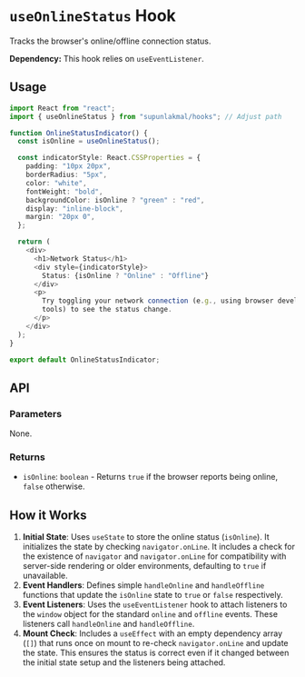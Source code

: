 # `useOnlineStatus` Hook

Tracks the browser's online/offline connection status.

**Dependency:** This hook relies on `useEventListener`.

## Usage

```typescript
import React from "react";
import { useOnlineStatus } from "supunlakmal/hooks"; // Adjust path

function OnlineStatusIndicator() {
  const isOnline = useOnlineStatus();

  const indicatorStyle: React.CSSProperties = {
    padding: "10px 20px",
    borderRadius: "5px",
    color: "white",
    fontWeight: "bold",
    backgroundColor: isOnline ? "green" : "red",
    display: "inline-block",
    margin: "20px 0",
  };

  return (
    <div>
      <h1>Network Status</h1>
      <div style={indicatorStyle}>
        Status: {isOnline ? "Online" : "Offline"}
      </div>
      <p>
        Try toggling your network connection (e.g., using browser developer
        tools) to see the status change.
      </p>
    </div>
  );
}

export default OnlineStatusIndicator;
```

## API

### Parameters

None.

### Returns

- `isOnline`: `boolean` - Returns `true` if the browser reports being online, `false` otherwise.

## How it Works

1.  **Initial State**: Uses `useState` to store the online status (`isOnline`). It initializes the state by checking `navigator.onLine`. It includes a check for the existence of `navigator` and `navigator.onLine` for compatibility with server-side rendering or older environments, defaulting to `true` if unavailable.
2.  **Event Handlers**: Defines simple `handleOnline` and `handleOffline` functions that update the `isOnline` state to `true` or `false` respectively.
3.  **Event Listeners**: Uses the `useEventListener` hook to attach listeners to the `window` object for the standard `online` and `offline` events. These listeners call `handleOnline` and `handleOffline`.
4.  **Mount Check**: Includes a `useEffect` with an empty dependency array (`[]`) that runs once on mount to re-check `navigator.onLine` and update the state. This ensures the status is correct even if it changed between the initial state setup and the listeners being attached.

